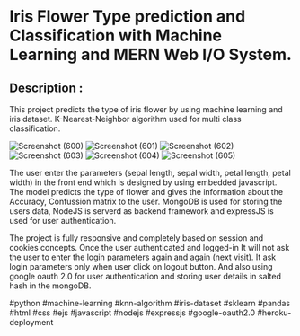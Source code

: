 # Iris Flower Type prediction and Classification with Machine Learning and MERN Web I/O System.

## Description : 
This project predicts the type of iris flower by using machine learning and iris dataset. K-Nearest-Neighbor algorithm used for multi class classification.


![Screenshot (600)](https://user-images.githubusercontent.com/106341416/198973350-e043537d-0aa7-44a4-8279-03dfe83c6905.png)
![Screenshot (601)](https://user-images.githubusercontent.com/106341416/198973372-28da553b-c4a3-4b13-8ffb-86e545d6d7f6.png)
![Screenshot (602)](https://user-images.githubusercontent.com/106341416/198973400-78261276-7751-442c-b11a-09c90dfa093f.png)
![Screenshot (603)](https://user-images.githubusercontent.com/106341416/198973432-12e5575e-5452-4a1b-87d7-92393b8a9379.png)
![Screenshot (604)](https://user-images.githubusercontent.com/106341416/198973481-c0b6a39a-6eef-47be-8b6c-b037342f1ae1.png)
![Screenshot (605)](https://user-images.githubusercontent.com/106341416/198973506-be4d6328-a1fb-4a6b-84fa-3f678836173e.png)

The user enter the parameters (sepal length, sepal width, petal length, petal width) in the front end which is designed by using embedded javascript. The model predicts the type of flower and gives the information about the Accuracy, Confussion matrix to the user. MongoDB is used for storing the users data, NodeJS is serverd as backend framework and expressJS is used for user authentication.



The project is fully responsive and completely based on session and cookies concepts. Once the user authenticated and logged-in It will not ask the user to enter the login parameters again and again (next visit). It ask login parameters only when user click on logout button. And also using google oauth 2.0 for user authentication and storing user details in salted hash in the mongoDB.

#python #machine-learning #knn-algorithm #iris-dataset #sklearn #pandas #html #css #ejs #javascript #nodejs #expressjs #google-oauth2.0 #heroku-deployment
